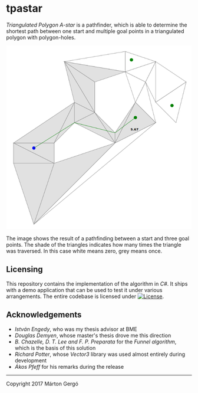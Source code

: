 # tpastar

_Triangulated Polygon A-star_ is a pathfinder, which is able to determine the shortest path between one start and multiple goal points in a triangulated polygon with polygon-holes.

<p align="center"><img src="./Documentation/exploration-one-start-multiple-goals-cropped.png" alt="The result of an exploration between one start and multiple goals" /></p>  

The image shows the result of a pathfinding between a start and three goal points. The shade of the triangles indicates how many times the triangle was traversed. In this case white means zero, grey means once.

## Licensing

This repository contains the implementation of the algorithm in _C#_. It ships with a demo application that can be used to test it under various arrangements. The entire codebase is licensed under [![License](https://img.shields.io/badge/License-Apache%202.0-blue.svg)](https://opensource.org/licenses/Apache-2.0).

## Acknowledgements
- _István Engedy_, who was my thesis advisor at BME
- _Douglas Demyen_, whose master's thesis drove me this direction
- _B. Chazelle, D. T. Lee and F. P. Preparata_ for the _Funnel algorithm_, which is the basis of this solution
- _Richard Potter_, whose _Vector3_ library was used almost entirely during development
- _Ákos Pfeff_ for his remarks during the release

---
Copyright 2017 Márton Gergó
